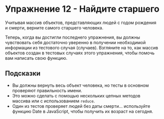 # Упражнение 12 - Найдите старшего

Учитывая массив объектов, представляющих людей с годом рождения и смерти, верните самого старшего человека.

Теперь, когда вы достигли последнего упражнения, вы должны чувствовать себя достаточно уверенно в получении необходимой информации из тестового случая (случаев). Взгляните на то, как массив объектов создан в тестовых случаях этого упражнения, чтобы помочь вам написать свою функцию.

## Подсказки
- Вы должны вернуть весь объект человека, но тесты в основном проверяют правильность имени.
- Это можно сделать с помощью нескольких цепных методов массива или с использованием `reduce`.
- Один из тестов проверяет людей без даты смерти... используйте функцию Date в JavaScript, чтобы получить их возраст на сегодня.